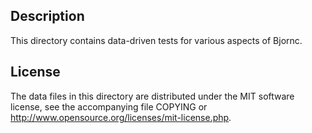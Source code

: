 Description
------------

This directory contains data-driven tests for various aspects of Bjornc.

License
--------

The data files in this directory are distributed under the MIT software
license, see the accompanying file COPYING or
http://www.opensource.org/licenses/mit-license.php.

